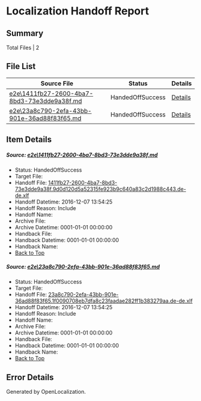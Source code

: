 # <a name='report-top'></a> Localization Handoff Report

## Summary
 Total Files | 2

## File List
 Source File | Status | Details 
 ----------- | ------ | ------- 
 [e2e\1411fb27-2600-4ba7-8bd3-73e3dde9a38f.md](https://github.com/OpenLocalizationTestOrg/ol-test0/blob/724690cb05a9906224b19d9e825c0a74056858b0/e2e/1411fb27-2600-4ba7-8bd3-73e3dde9a38f.md) | HandedOffSuccess | [Details](#dc7d2e5766c3043303692454840d968e270f17bf1)
 [e2e\23a8c790-2efa-43bb-901e-36ad88f83f65.md](https://github.com/OpenLocalizationTestOrg/ol-test0/blob/724690cb05a9906224b19d9e825c0a74056858b0/e2e/23a8c790-2efa-43bb-901e-36ad88f83f65.md) | HandedOffSuccess | [Details](#5831b2e66a178e8b5e8edf30fe20c5b09ea82ab42)

## Item Details
##### <a name='dc7d2e5766c3043303692454840d968e270f17bf1'></a> Source: [e2e\1411fb27-2600-4ba7-8bd3-73e3dde9a38f.md](https://github.com/OpenLocalizationTestOrg/ol-test0/blob/724690cb05a9906224b19d9e825c0a74056858b0/e2e/1411fb27-2600-4ba7-8bd3-73e3dde9a38f.md)
* Status: HandedOffSuccess
* Target File: 
* Handoff File: [1411fb27-2600-4ba7-8bd3-73e3dde9a38f.9d0d120d5a52315fe923b9c640a83c2d1988c443.de-de.xlf](https://github.com/OpenLocalizationTestOrg/ol-test0-handoff/blob/377d312741117693620c9c666ec487fc4ad1caf0/ol-handoff/OpenLocalizationTestOrg/ol-test0-dede/qimu/ht/1411fb27-2600-4ba7-8bd3-73e3dde9a38f.9d0d120d5a52315fe923b9c640a83c2d1988c443.de-de.xlf)
* Handoff Datetime: 2016-12-07 13:54:25
* Handoff Reason: Include
* Handoff Name: 
* Archive File: 
* Archive Datetime: 0001-01-01 00:00:00
* Handback File: 
* Handback Datetime: 0001-01-01 00:00:00
* Handback Name: 
* [Back to Top](#report-top)

##### <a name='5831b2e66a178e8b5e8edf30fe20c5b09ea82ab42'></a> Source: [e2e\23a8c790-2efa-43bb-901e-36ad88f83f65.md](https://github.com/OpenLocalizationTestOrg/ol-test0/blob/724690cb05a9906224b19d9e825c0a74056858b0/e2e/23a8c790-2efa-43bb-901e-36ad88f83f65.md)
* Status: HandedOffSuccess
* Target File: 
* Handoff File: [23a8c790-2efa-43bb-901e-36ad88f83f65.1f0090708eb7dfa8c23faadae282ff1b383279aa.de-de.xlf](https://github.com/OpenLocalizationTestOrg/ol-test0-handoff/blob/377d312741117693620c9c666ec487fc4ad1caf0/ol-handoff/OpenLocalizationTestOrg/ol-test0-dede/qimu/ht/23a8c790-2efa-43bb-901e-36ad88f83f65.1f0090708eb7dfa8c23faadae282ff1b383279aa.de-de.xlf)
* Handoff Datetime: 2016-12-07 13:54:25
* Handoff Reason: Include
* Handoff Name: 
* Archive File: 
* Archive Datetime: 0001-01-01 00:00:00
* Handback File: 
* Handback Datetime: 0001-01-01 00:00:00
* Handback Name: 
* [Back to Top](#report-top)


## Error Details

Generated by OpenLocalization.
